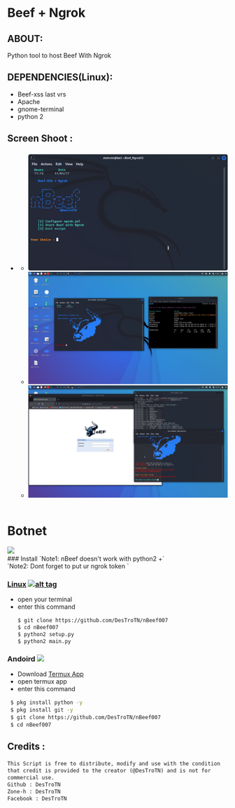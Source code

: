 <h1>Beef + Ngrok</h1>

## ABOUT:
Python tool to host Beef With Ngrok

## DEPENDENCIES(Linux):
- Beef-xss last vrs
- Apache
- gnome-terminal
- python 2

## Screen Shoot :
 * #####
      * <img src="https://raw.githubusercontent.com/DesTroTN/nBeef007/main/src/3.png" border="0"></a>
      * <img src="https://raw.githubusercontent.com/DesTroTN/nBeef007/main/src/1.png?raw=true">
      * <img src="https://raw.githubusercontent.com/DesTroTN/nBeef007/main/src/2.png?raw=true">
      <br>
# Botnet
<img src="https://cdn.discordapp.com/attachments/581170733565214731/982465162801987635/beef.jpg">
         <br>   
### Install
`Note1: nBeef doesn't work with python2 +`<br>
`Note2: Dont forget to put ur ngrok token `

### [Linux](https://wikipedia.org/wiki/Linux) [![alt tag](http://icons.iconarchive.com/icons/dakirby309/simply-styled/32/OS-Linux-icon.png)](https://fr.wikipedia.org/wiki/Linux)
* open your terminal 
* enter this command 
   ````
   $ git clone https://github.com/DesTroTN/nBeef007 
   $ cd nBeef007
   $ python2 setup.py
   $ python2 main.py
   ````
### Andoird <img src="https://img.icons8.com/clouds/100/000000/android-os.png">
* Download <a href='https://play.google.com/store/apps/details?id=com.termux&hl=en'>Termux App</a>
* open termux app
* enter this command
````bash
 $ pkg install python -y 
 $ pkg install git -y 
 $ git clone https://github.com/DesTroTN/nBeef007
 $ cd nBeef007 
````
## Credits :
```
This Script is free to distribute, modify and use with the condition that credit is provided to the creator (@DesTroTN) and is not for commercial use.
Github : DesTroTN
Zone-h : DesTroTN
Facebook : DesTroTN
```

